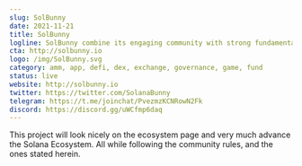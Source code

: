 ```yaml
---
slug: SolBunny
date: 2021-11-21
title: SolBunny
logline: SolBunny combine its engaging community with strong fundamentals in DeFi
cta: http://solbunny.io
logo: /img/SolBunny.svg
category: amm, app, defi, dex, exchange, governance, game, fund
status: live
website: http://solbunny.io
twitter: https://twitter.com/SolanaBunny
telegram: https://t.me/joinchat/PvezmzKCNRowN2Fk
discord: https://discord.gg/uWCfmp6daq
---
```


This project will look nicely on the ecosystem page and very much advance
the Solana Ecosystem. All while following the community rules, and the ones
stated herein.
